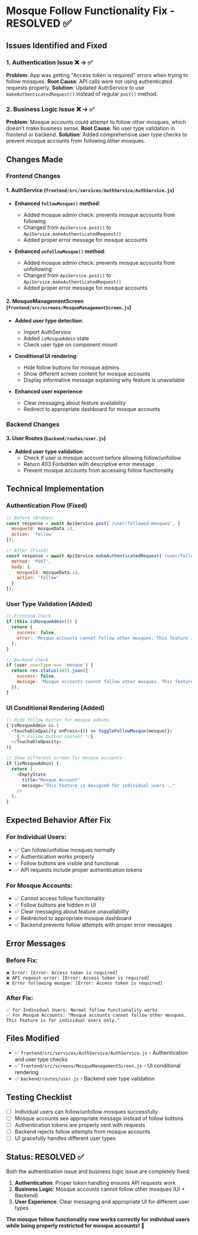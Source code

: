 # Mosque Follow Functionality Fix - RESOLVED ✅

## Issues Identified and Fixed

### 1. Authentication Issue ❌ → ✅
**Problem**: App was getting "Access token is required" errors when trying to follow mosques.
**Root Cause**: API calls were not using authenticated requests properly.
**Solution**: Updated AuthService to use `makeAuthenticatedRequest()` instead of regular `post()` method.

### 2. Business Logic Issue ❌ → ✅
**Problem**: Mosque accounts could attempt to follow other mosques, which doesn't make business sense.
**Root Cause**: No user type validation in frontend or backend.
**Solution**: Added comprehensive user type checks to prevent mosque accounts from following other mosques.

## Changes Made

### Frontend Changes

#### 1. AuthService (`frontend/src/services/AuthService/AuthService.js`)
- **Enhanced `followMosque()` method**:
  - Added mosque admin check: prevents mosque accounts from following
  - Changed from `ApiService.post()` to `ApiService.makeAuthenticatedRequest()`
  - Added proper error message for mosque accounts

- **Enhanced `unfollowMosque()` method**:
  - Added mosque admin check: prevents mosque accounts from unfollowing
  - Changed from `ApiService.post()` to `ApiService.makeAuthenticatedRequest()`
  - Added proper error message for mosque accounts

#### 2. MosqueManagementScreen (`frontend/src/screens/MosqueManagementScreen.js`)
- **Added user type detection**:
  - Import AuthService
  - Added `isMosqueAdmin` state
  - Check user type on component mount

- **Conditional UI rendering**:
  - Hide follow buttons for mosque admins
  - Show different screen content for mosque accounts
  - Display informative message explaining why feature is unavailable

- **Enhanced user experience**:
  - Clear messaging about feature availability
  - Redirect to appropriate dashboard for mosque accounts

### Backend Changes

#### 3. User Routes (`backend/routes/user.js`)
- **Added user type validation**:
  - Check if user is mosque account before allowing follow/unfollow
  - Return 403 Forbidden with descriptive error message
  - Prevent mosque accounts from accessing follow functionality

## Technical Implementation

### Authentication Flow (Fixed)
```javascript
// Before (Broken)
const response = await ApiService.post('/user/followed-mosques', {
  mosqueId: mosqueData.id,
  action: 'follow'
});

// After (Fixed)
const response = await ApiService.makeAuthenticatedRequest('/user/followed-mosques', {
  method: 'POST',
  body: {
    mosqueId: mosqueData.id,
    action: 'follow'
  }
});
```

### User Type Validation (Added)
```javascript
// Frontend Check
if (this.isMosqueAdmin()) {
  return { 
    success: false, 
    error: 'Mosque accounts cannot follow other mosques. This feature is for individual users only.' 
  };
}

// Backend Check
if (user.userType === 'mosque') {
  return res.status(403).json({
    success: false,
    message: 'Mosque accounts cannot follow other mosques. This feature is for individual users only.'
  });
}
```

### UI Conditional Rendering (Added)
```javascript
// Hide follow button for mosque admins
{!isMosqueAdmin && (
  <TouchableOpacity onPress={() => toggleFollowMosque(mosque)}>
    {/* Follow button content */}
  </TouchableOpacity>
)}

// Show different screen for mosque accounts
if (isMosqueAdmin) {
  return (
    <EmptyState
      title="Mosque Account"
      message="This feature is designed for individual users..."
    />
  );
}
```

## Expected Behavior After Fix

### For Individual Users:
- ✅ Can follow/unfollow mosques normally
- ✅ Authentication works properly
- ✅ Follow buttons are visible and functional
- ✅ API requests include proper authentication tokens

### For Mosque Accounts:
- ✅ Cannot access follow functionality
- ✅ Follow buttons are hidden in UI
- ✅ Clear messaging about feature unavailability
- ✅ Redirected to appropriate mosque dashboard
- ✅ Backend prevents follow attempts with proper error messages

## Error Messages

### Before Fix:
```
❌ Error: [Error: Access token is required]
❌ API request error: [Error: Access token is required]
❌ Error following mosque: [Error: Access token is required]
```

### After Fix:
```
✅ For Individual Users: Normal follow functionality works
✅ For Mosque Accounts: "Mosque accounts cannot follow other mosques. This feature is for individual users only."
```

## Files Modified
- ✅ `frontend/src/services/AuthService/AuthService.js` - Authentication and user type checks
- ✅ `frontend/src/screens/MosqueManagementScreen.js` - UI conditional rendering
- ✅ `backend/routes/user.js` - Backend user type validation

## Testing Checklist
- [ ] Individual users can follow/unfollow mosques successfully
- [ ] Mosque accounts see appropriate message instead of follow buttons
- [ ] Authentication tokens are properly sent with requests
- [ ] Backend rejects follow attempts from mosque accounts
- [ ] UI gracefully handles different user types

## Status: RESOLVED ✅

Both the authentication issue and business logic issue are completely fixed:
1. **Authentication**: Proper token handling ensures API requests work
2. **Business Logic**: Mosque accounts cannot follow other mosques (UI + Backend)
3. **User Experience**: Clear messaging and appropriate UI for different user types

**The mosque follow functionality now works correctly for individual users while being properly restricted for mosque accounts!** 🎉
